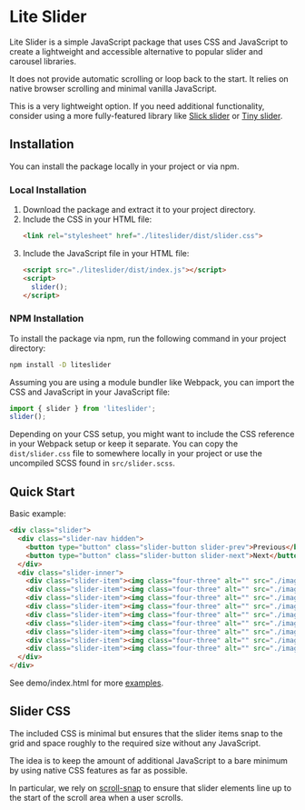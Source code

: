 # Lite Slider

Lite Slider is a simple JavaScript package that uses CSS and JavaScript to
create a lightweight and accessible alternative to popular slider and carousel
libraries.

It does not provide automatic scrolling or loop back to the start. It relies on
native browser scrolling and minimal vanilla JavaScript.

This is a very lightweight option. If you need additional functionality,
consider using a more fully-featured library like
[Slick slider](https://kenwheeler.github.io/slick/) or
[Tiny slider](https://github.com/ganlanyuan/tiny-slider).


## Installation

You can install the package locally in your project or via npm.

### Local Installation

1. Download the package and extract it to your project directory.
2. Include the CSS in your HTML file:
    ```html
    <link rel="stylesheet" href="./liteslider/dist/slider.css">
    ```
3. Include the JavaScript file in your HTML file:
    ```html
    <script src="./liteslider/dist/index.js"></script>
    <script>
      slider();
    </script>
    ```

### NPM Installation

To install the package via npm, run the following command in your project directory:
```sh
npm install -D liteslider
```

Assuming you are using a module bundler like Webpack, you can import the CSS and JavaScript in your JavaScript file:

```js
import { slider } from 'liteslider';
slider();
```

Depending on your CSS setup, you might want to include the CSS reference in your Webpack setup or keep it separate. You can copy the `dist/slider.css` file to somewhere locally in your project or use the uncompiled SCSS found in `src/slider.scss`.


## Quick Start

Basic example:

```html
<div class="slider">
  <div class="slider-nav hidden">
    <button type="button" class="slider-button slider-prev">Previous</button>
    <button type="button" class="slider-button slider-next">Next</button>
  </div>
  <div class="slider-inner">
    <div class="slider-item"><img class="four-three" alt="" src="./images/img1.jpg"></div>
    <div class="slider-item"><img class="four-three" alt="" src="./images/img2.jpg"></div>
    <div class="slider-item"><img class="four-three" alt="" src="./images/img3.jpg"></div>
    <div class="slider-item"><img class="four-three" alt="" src="./images/img4.jpg"></div>
    <div class="slider-item"><img class="four-three" alt="" src="./images/img5.jpg"></div>
    <div class="slider-item"><img class="four-three" alt="" src="./images/img6.jpg"></div>
    <div class="slider-item"><img class="four-three" alt="" src="./images/img7.jpg"></div>
    <div class="slider-item"><img class="four-three" alt="" src="./images/img8.jpg"></div>
    <div class="slider-item"><img class="four-three" alt="" src="./images/img9.jpg"></div>
  </div>
</div>
```

See demo/index.html for more [examples](https://mikeh74.github.io/liteslider/demo/).


## Slider CSS

The included CSS is minimal but ensures that the slider items snap to the grid and space roughly to the required size without any JavaScript.

The idea is to keep the amount of additional JavaScript to a bare minimum by using native CSS features as far as possible.

In particular, we rely on [scroll-snap](https://developer.mozilla.org/en-US/docs/Web/CSS/CSS_scroll_snap) to ensure that slider elements line up to the start of the scroll area when a user scrolls.
